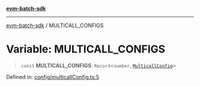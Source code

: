 [**evm-batch-sdk**](../README.md)

***

[evm-batch-sdk](../globals.md) / MULTICALL\_CONFIGS

# Variable: MULTICALL\_CONFIGS

> `const` **MULTICALL\_CONFIGS**: `Record`\<`number`, [`MulticallConfig`](../interfaces/MulticallConfig.md)\>

Defined in: [config/multicallConfig.ts:5](https://github.com/akasharora963/evm-batch-sdk/blob/e2e0d9ea30afe6387364eecee42bd8aa7b7d0e09/src/config/multicallConfig.ts#L5)
